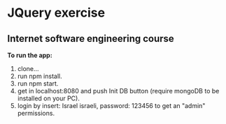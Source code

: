 # JQuery exercise
## Internet software engineering course

**To run the app:**
1. clone...
2. run npm install.
3. run npm start.
4. get in localhost:8080 and push Init DB button (require mongoDB to be installed on your PC).
5. login by insert: Israel israeli, password: 123456 to get an "admin" permissions.

